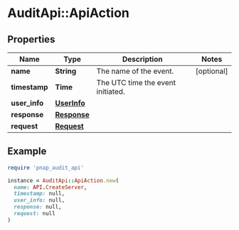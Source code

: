 # AuditApi::ApiAction

## Properties

| Name | Type | Description | Notes |
| ---- | ---- | ----------- | ----- |
| **name** | **String** | The name of the event. | [optional] |
| **timestamp** | **Time** | The UTC time the event initiated. |  |
| **user_info** | [**UserInfo**](UserInfo.md) |  |  |
| **response** | [**Response**](Response.md) |  |  |
| **request** | [**Request**](Request.md) |  |  |

## Example

```ruby
require 'pnap_audit_api'

instance = AuditApi::ApiAction.new(
  name: API.CreateServer,
  timestamp: null,
  user_info: null,
  response: null,
  request: null
)
```

